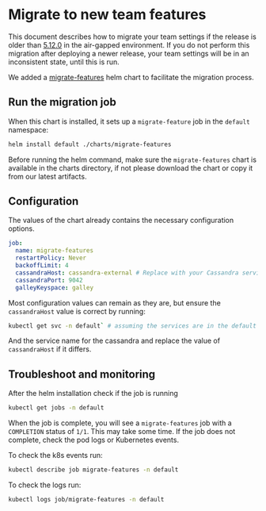 # Migrate to new team features

This document describes how to migrate your team settings if the release is older than [5.12.0](https://docs.wire.com/latest/changelog/changelog.html#2025-03-06-chart-release-5120) in the air-gapped environment. If you do not perform this migration after deploying a newer release, your team settings will be in an inconsistent state, until this is run.

We added a [migrate-features](https://github.com/wireapp/helm-charts/tree/main/charts/migrate-faciliate) helm chart to facilitate the migration process.

## Run the migration job

When this chart is installed, it sets up a `migrate-feature` job in the `default` namespace:

  ```sh
  helm install default ./charts/migrate-features
  ```
 
 Before running the helm command, make sure the `migrate-features` chart is available in the charts directory, if not please download the chart or copy it from our latest artifacts.

 ## Configuration

 The values of the chart already contains the necessary configuration options.

 ```yaml
 job:
   name: migrate-features
   restartPolicy: Never
   backoffLimit: 4
   cassandraHost: cassandra-external # Replace with your Cassandra service name `kubectl get svc -n default`
   cassandraPort: 9042
   galleyKeyspace: galley
 ```
Most configuration values can remain as they are, but ensure the `cassandraHost` value is correct by running:

```sh
kubectl get svc -n default` # assuming the services are in the default namespace
```
And the service name for the cassandra and replace the value of `cassandraHost` if it differs.

## Troubleshoot and monitoring

After the helm installation check if the job is running

```sh
kubectl get jobs -n default
```

When the job is complete, you will see a `migrate-features` job with a `COMPLETION` status of `1/1`. This may take some time. If the job does not complete, check the pod logs or Kubernetes events.

To check the k8s events run:

```sh
kubectl describe job migrate-features -n default
```

To check the logs run:

```sh
kubectl logs job/migrate-features -n default
```